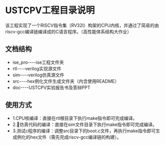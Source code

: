 # USTCPV工程目录说明
该工程实现了一个RISCV指令集（RV32I）构架的CPU内核，并通过了简易的由riscv-gcc编译链编译成的C语言程序。（高性能体系结构大作业）
## 文档结构
* ise_pro----ise工程文件夹   
* rtl----verilog实现源文件   
* sim----verilog仿真源文件   
* src----hex例化文件生成文件夹（内含使用README）   
* doc----USTCPV实验报告书及答辩PPT   
## 使用方式
* 1.CPU核编译：直接在rtl根目录下执行make指令即可完成编译。   
* 2.仿真代码的编译：直接在sim文件目录下执行make指令即可完成编译。
* 3.测试c程序的编译：调整src目录下的boot.c文件，再执行make指令即可生成例化的hex文件（需先完成riscv-gcc编译链的构建）。